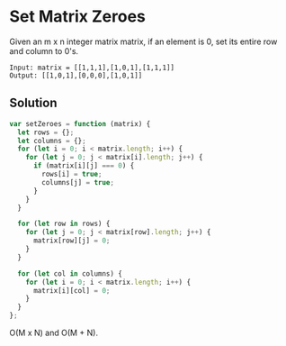 # Set Matrix Zeroes

Given an m x n integer matrix matrix, if an element is 0, set its entire row and column to 0's.

```
Input: matrix = [[1,1,1],[1,0,1],[1,1,1]]
Output: [[1,0,1],[0,0,0],[1,0,1]]
```

## Solution

```js
var setZeroes = function (matrix) {
  let rows = {};
  let columns = {};
  for (let i = 0; i < matrix.length; i++) {
    for (let j = 0; j < matrix[i].length; j++) {
      if (matrix[i][j] === 0) {
        rows[i] = true;
        columns[j] = true;
      }
    }
  }

  for (let row in rows) {
    for (let j = 0; j < matrix[row].length; j++) {
      matrix[row][j] = 0;
    }
  }

  for (let col in columns) {
    for (let i = 0; i < matrix.length; i++) {
      matrix[i][col] = 0;
    }
  }
};
```

O(M x N) and O(M + N).
